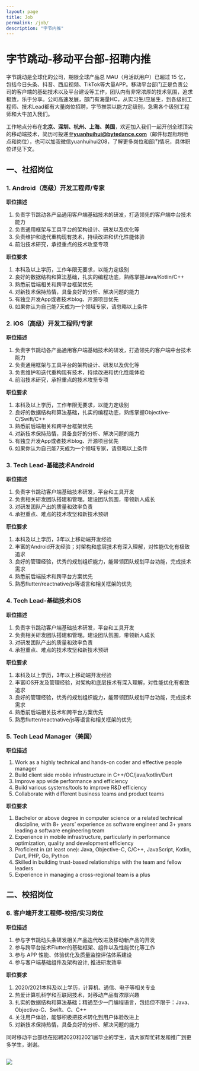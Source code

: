 ```yaml
---
layout: page
title: Job
permalink: /job/
description: "字节内推"
---
```



# 字节跳动-移动平台部-招聘内推

字节跳动是全球化的公司，期限全球产品总 MAU（月活跃用户）已超过 15 亿，包括今日头条、抖音、西瓜视频、TikTok等大量APP。移动平台部门正是负责公司的客户端的基础技术以及平台建设等工作，团队内有非常浓厚的技术氛围，追求极致，乐于分享。公司高速发展，部门有海量HC，从实习生/应届生，到各级别工程师、技术Lead都有大量岗位招聘，字节推崇以能力定级别，急需各个级别工程师和大牛加入我们。

工作地点分布在**北京、深圳、杭州、上海、美国**，欢迎加入我们一起开创全球顶尖的移动端技术，简历可投递至**yuanhuihui@bytedance.com**（邮件标题标明地点和岗位），也可以加我微信yuanhuihui208，了解更多岗位和部门情况，具体职位详见下文。

## 一、社招岗位

### 1. Android（高级）开发工程师/专家

**职位描述**

1. 负责字节跳动各产品通用客户端基础技术的研发，打造领先的客户端中台技术能力
2. 负责通用框架与工具平台的架构设计、研发以及优化等
3. 负责维护和迭代重构现有技术，持续改进和优化性能体验
4. 前沿技术研究，承担重点的技术攻坚专项

**职位要求**

1. 本科及以上学历，工作年限无要求，以能力定级别
2. 良好的数据结构和算法基础，扎实的编程功底，熟练掌握Java/Kotlin/C++
3. 熟悉前后端相关和跨平台框架优先
4. 对新技术保持热情，具备良好的分析、解决问题的能力
5. 有独立开发App或者技术blog、开源项目优先
6. 如果你认为自己能7天成为一个领域专家，请忽略以上条件

### 2. iOS（高级）开发工程师/专家

**职位描述**

1. 负责字节跳动各产品通用客户端基础技术的研发，打造领先的客户端中台技术能力
2. 负责通用框架与工具平台的架构设计、研发以及优化等
3. 负责维护和迭代重构现有技术，持续改进和优化性能体验
4. 前沿技术研究，承担重点的技术攻坚专项

**职位要求**
1. 本科及以上学历，工作年限无要求，以能力定级别
2. 良好的数据结构和算法基础，扎实的编程功底，熟练掌握Objective-C/Swift/C++
3. 熟悉前后端相关和跨平台框架优先
4. 对新技术保持热情，具备良好的分析、解决问题的能力
5. 有独立开发App或者技术blog、开源项目优先
6. 如果你认为自己能7天成为一个领域专家，请忽略以上条件


### 3. Tech Lead-基础技术Android

**职位描述**

1. 负责字节跳动客户端基础技术研发，平台和工具开发
2. 负责相关研发团队搭建和管理。建设团队氛围，带领新人成长
3. 对研发团队产出的质量和效率负责
4. 承担重点、难点的技术攻坚和新技术预研

**职位要求**

1. 本科及以上学历，3年以上移动端开发经验
2. 丰富的Android开发经验；对架构和底层技术有深入理解，对性能优化有极致追求
3. 良好的管理经验，优秀的规划组织能力，能带领团队规划平台功能，完成技术需求
4. 熟悉前后端技术和跨平台方案优先
5. 熟悉flutter/reactnative/js等语言和相关框架的优先

### 4. Tech Lead-基础技术iOS

**职位描述**

1. 负责字节跳动客户端基础技术研发，平台和工具开发
2. 负责相关研发团队搭建和管理。建设团队氛围，带领新人成长
3. 对研发团队产出的质量和效率负责
4. 承担重点、难点的技术攻坚和新技术预研

**职位要求**

1. 本科及以上学历，3年以上移动端开发经验
2. 丰富iOS开发及管理经验，对架构和底层技术有深入理解，对性能优化有极致追求
3. 良好的管理经验，优秀的规划组织能力，能带领团队规划平台功能，完成技术需求
4. 熟悉前后端相关技术和跨平台方案优先
5. 熟悉flutter/reactnative/js等语言和相关框架的优先

### 5. Tech Lead Manager（美国）

**职位描述**

1. Work as a highly technical and hands-on coder and effective people manager
2. Build client side mobile infrastructure in C++/OC/java/kotlin/Dart
3. Improve app wide performance and efficiency
4. Build various systems/tools to improve R&D efficiency
5. Collaborate with different business teams and product teams

**职位要求**

1. Bachelor or above degree in computer science or a related technical discipline, with 8+ years’ experience as software engineer and 3+ years leading a software engineering team
2. Experience in mobile infrastructure, particularly in performance optimization, quality and development efficiency
3. Proficient in (at least one): Java, Objective-C, C/C++, JavaScript, Kotlin, Dart, PHP, Go, Python
4. Skilled in building trust-based relationships with the team and fellow leaders
5. Experience in managing a cross-regional team is a plus


## 二、校招岗位

### 6. 客户端开发工程师-校招/实习岗位

**职位描述**

1. 参与字节跳动头条研发相关产品迭代改进及移动新产品的开发
2. 参与跨平台技术Flutter的基础框架、组件以及性能优化等工作
3. 参与 APP 性能、体验优化及质量监控评估体系建设
4. 参与客户端基础组件及架构设计, 推进研发效率

**职位要求**

1. 2020/2021本科及以上学历，计算机、通信、电子等相关专业
2. 热爱计算机科学和互联网技术，对移动产品有浓厚兴趣
3. 扎实的数据结构和算法基础；精通至少一门编程语言，包括但不限于：Java、Objective-C、Swift、C、C++
4. 关注用户体验，能够积极把技术转化到用户体验改进上
5. 对新技术保持热情，具备良好的分析、解决问题的能力

同时移动平台部也在招聘2020和2021届毕业的学生，请大家帮忙转发和推广到更多学生，谢谢。

![](/img/job/job_2.png)
---
